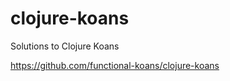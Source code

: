 clojure-koans
=============

Solutions to Clojure Koans

https://github.com/functional-koans/clojure-koans
